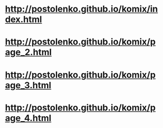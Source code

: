 # http://postolenko.github.io/komix/index.html
# http://postolenko.github.io/komix/page_2.html
# http://postolenko.github.io/komix/page_3.html
# http://postolenko.github.io/komix/page_4.html